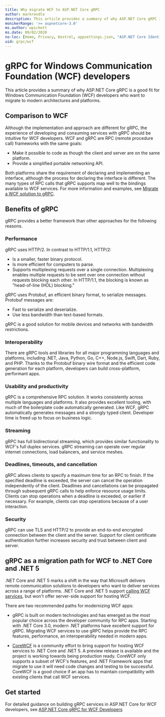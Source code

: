 ```yaml
---
title: Why migrate WCF to ASP.NET Core gRPC
author: markrendle
description: This article provides a summary of why ASP.NET Core gRPC is a good fit for Windows Communication Foundation (WCF) developers who want to migrate to modern architectures and platforms.
monikerRange: '>= aspnetcore-3.0'
ms.author: wpickett
ms.date: 09/02/2020
no-loc: [Home, Privacy, Kestrel, appsettings.json, "ASP.NET Core Identity", cookie, Cookie, Blazor, "Blazor Server", "Blazor WebAssembly", "Identity", "Let's Encrypt", Razor, SignalR]
uid: grpc/wcf
---
```

# gRPC for Windows Communication Foundation (WCF) developers

This article provides a summary of why ASP.NET Core gRPC is a good fit for Windows Communication Foundation (WCF) developers who want to migrate to modern architectures and platforms.

## Comparison to WCF

Although the implementation and approach are different for gRPC, the experience of developing and consuming services with gRPC should be intuitive for WCF developers. WCF and gRPC are RPC (remote procedure call) frameworks with the same goals:

* Make it possible to code as though the client and server are on the same platform.
* Provide a simplified portable networking API.

Both platforms share the requirement of declaring and implementing an interface, although the process for declaring the interface is different. The many types of RPC calls that gRPC supports map well to the bindings available to WCF services. For more information and examples, see [Migrate a WCF solution to gRPC](/dotnet/architecture/grpc-for-wcf-developers/migrate-wcf-to-grpc).

## Benefits of gRPC

gRPC provides a better framework than other approaches for the following reasons.

### Performance

gRPC uses HTTP/2. In contrast to HTTP/1.1, HTTP/2:

* Is a smaller, faster binary protocol.
* Is more efficient for computers to parse.
* Supports multiplexing requests over a single connection. Multiplexing enables multiple requests to be sent over one connection without requests blocking each other. In HTTP/1.1, the blocking is known as "head-of-line (HOL) blocking."

gRPC uses Protobuf, an efficient binary format, to serialize messages. Protobuf messages are:
* Fast to serialize and deserialize.
* Use less bandwidth than text-based formats. 

gRPC is a good solution for mobile devices and networks with bandwidth restrictions.

### Interoperability

There are gRPC tools and libraries for all major programming languages and platforms, including .NET, Java, Python, Go, C++, Node.js, Swift, Dart, Ruby, and PHP. Thanks to the Protobuf binary wire format and the efficient code generation for each platform, developers can build cross-platform, performant apps.

### Usability and productivity

gRPC is a comprehensive RPC solution. It works consistently across multiple languages and platforms. It also provides excellent tooling, with much of the boilerplate code automatically generated. Like WCF, gRPC automatically generates messages and a strongly typed client. Developer time is freed up to focus on business logic.

### Streaming

gRPC has full bidirectional streaming, which provides similar functionality to WCF's full duplex services. gRPC streaming can operate over regular internet connections, load balancers, and service meshes.

### Deadlines, timeouts, and cancellation

gRPC allows clients to specify a maximum time for an RPC to finish. If the specified deadline is exceeded, the server can cancel the operation independently of the client. Deadlines and cancellations can be propagated through subsequent gRPC calls to help enforce resource usage limits. Clients can stop operations when a deadline is exceeded, or earlier if necessary. For example, clients can stop operations because of a user interaction.

### Security

gRPC can use TLS and HTTP/2 to provide an end-to-end encrypted connection between the client and the server. Support for client certificate authentication further increases security and trust between client and server.

## gRPC as a migration path for WCF to .NET Core and .NET 5

.NET Core and .NET 5 marks a shift in the way that Microsoft delivers remote communication solutions to developers who want to deliver services across a range of platforms. .NET Core and .NET 5 support [calling WCF services](/dotnet/core/additional-tools/wcf-web-service-reference-guide), but won't offer server-side support for hosting WCF.

There are two recommended paths for modernizing WCF apps:

* gRPC is built on modern technologies and has emerged as the most popular choice across the developer community for RPC apps. Starting with .NET Core 3.0, modern .NET platforms have excellent support for gRPC. Migrating WCF services to use gRPC helps provide the RPC features, performance, an interoperability needed in modern apps.

* [CoreWCF](https://github.com/CoreWCF/CoreWCF) is a community effort to bring support for hosting WCF services to .NET Core and .NET 5. A preview release is available and the project is working towards being production ready. CoreWCF only supports a subset of WCF's features, and .NET Framework apps that migrate to use it will need code changes and testing to be successful. CoreWCF is a good choice if an app has to maintain compatibility with existing clients that call WCF services.

## Get started

For detailed guidance on building gRPC services in ASP.NET Core for WCF developers, see [ASP.NET Core gRPC for WCF Developers](/dotnet/architecture/grpc-for-wcf-developers)
